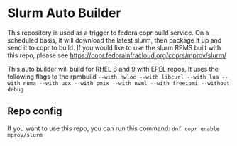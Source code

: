 # Slurm Auto Builder
This repository is used as a trigger to fedora copr build service.  On a scheduled basis, it will download the latest slurm, then package it up and send it to copr to build.  If you would like to use the slurm RPMS built with this repo, please see https://copr.fedorainfracloud.org/coprs/mprov/slurm/

This auto builder will build for RHEL 8 and 9 with EPEL repos.  It uses the following flags to the rpmbuild `--with hwloc --with libcurl --with lua --with numa --with ucx --with pmix --with nvml --with freeipmi --without debug`

## Repo config
If you want to use this repo, you can run this command: `dnf copr enable mprov/slurm`